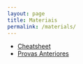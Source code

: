 ```yaml
---
layout: page
title: Materiais
permalink: /materials/
---
```


- [Cheatsheet](/assets/provas-anteriores/cheatsheet.pdf)
- [Provas Anteriores](/assets/provas-anteriores/provas-anteriores.zip)
